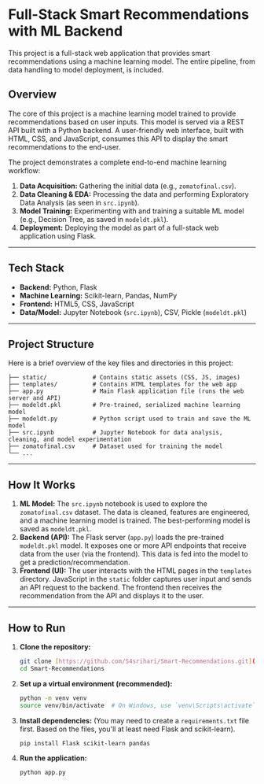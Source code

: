 # Full-Stack Smart Recommendations with ML Backend

This project is a full-stack web application that provides smart recommendations using a machine learning model. The entire pipeline, from data handling to model deployment, is included.

## Overview

The core of this project is a machine learning model trained to provide recommendations based on user inputs. This model is served via a REST API built with a Python backend. A user-friendly web interface, built with HTML, CSS, and JavaScript, consumes this API to display the smart recommendations to the end-user.

The project demonstrates a complete end-to-end machine learning workflow:
1.  **Data Acquisition:** Gathering the initial data (e.g., `zomatofinal.csv`).
2.  **Data Cleaning & EDA:** Processing the data and performing Exploratory Data Analysis (as seen in `src.ipynb`).
3.  **Model Training:** Experimenting with and training a suitable ML model (e.g., Decision Tree, as saved in `modeldt.pkl`).
4.  **Deployment:** Deploying the model as part of a full-stack web application using Flask.

---

## Tech Stack

* **Backend:** Python, Flask
* **Machine Learning:** Scikit-learn, Pandas, NumPy
* **Frontend:** HTML5, CSS, JavaScript
* **Data/Model:** Jupyter Notebook (`src.ipynb`), CSV, Pickle (`modeldt.pkl`)

---

## Project Structure

Here is a brief overview of the key files and directories in this project:

```
├── static/             # Contains static assets (CSS, JS, images)
├── templates/          # Contains HTML templates for the web app
├── app.py              # Main Flask application file (runs the web server and API)
├── modeldt.pkl         # Pre-trained, serialized machine learning model
├── modeldt.py          # Python script used to train and save the ML model
├── src.ipynb           # Jupyter Notebook for data analysis, cleaning, and model experimentation
├── zomatofinal.csv     # Dataset used for training the model
└── ...
```

---

## How It Works

1.  **ML Model:** The `src.ipynb` notebook is used to explore the `zomatofinal.csv` dataset. The data is cleaned, features are engineered, and a machine learning model is trained. The best-performing model is saved as `modeldt.pkl`.
2.  **Backend (API):** The Flask server (`app.py`) loads the pre-trained `modeldt.pkl` model. It exposes one or more API endpoints that receive data from the user (via the frontend). This data is fed into the model to get a prediction/recommendation.
3.  **Frontend (UI):** The user interacts with the HTML pages in the `templates` directory. JavaScript in the `static` folder captures user input and sends an API request to the backend. The frontend then receives the recommendation from the API and displays it to the user.

---

## How to Run

1.  **Clone the repository:**
    ```bash
    git clone [https://github.com/S4srihari/Smart-Recommendations.git](https://github.com/S4srihari/Smart-Recommendations.git)
    cd Smart-Recommendations
    ```

2.  **Set up a virtual environment (recommended):**
    ```bash
    python -m venv venv
    source venv/bin/activate  # On Windows, use `venv\Scripts\activate`
    ```

3.  **Install dependencies:**
    (You may need to create a `requirements.txt` file first. Based on the files, you'll at least need Flask and scikit-learn).
    ```bash
    pip install Flask scikit-learn pandas
    ```

4.  **Run the application:**
    ```bash
    python app.py
    ```
